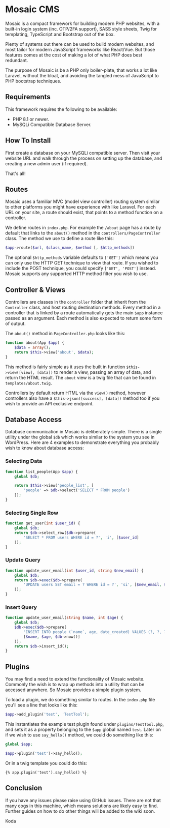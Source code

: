 # Mosaic CMS

Mosaic is a compact framework for building modern PHP websites, with a built-in 
login system (inc. OTP/2FA support), SASS style sheets, Twig for templating, 
TypeScript and Bootstrap out of the box.

Plenty of systems out there can be used to build modern websites, and most tailor
for modern JavaScript frameworks like React/Vue. But those features comes at the 
cost of making a lot of what PHP does best redundant.

The purpose of Mosaic is be a PHP only boiler-plate, that works a lot like
Laravel, without the bloat, and avoiding the tangled mess of JavaScript to PHP 
bootstrap techniques.

## Requirements

This framework requires the following to be available:

- PHP 8.1 or newer.
- MySQLi Compatible Database Server.

## How To Install

First create a database on your MySQLi compatible server. Then visit your website
URL and walk through the process on setting up the database, and creating a new 
admin user (if required).

That's all!


## Routes

Mosaic uses a familiar MVC (model view controller) routing system similar to 
other platforms you might have experience with like Laravel. For each URL on
your site, a route should exist, that points to a method function on a controller.

We define routes in `index.php`. For example the `/about` page has a route by
default that links to the `about()` method in the `controllers/PageController` 
class. The method we use to define a route like this:

```php
$app->route($url, $class_name, $method [, $http_methods])
```

The optional `$http_methods` variable defaults to `['GET']` which means you can 
only use the HTTP GET technique to view that route. If you wished to include the 
POST technique, you could specify `['GET', 'POST']` instead. Mosaic supports any 
supported HTTP method filter you wish to use.




## Controller & Views

Controllers are classes in the `controller` folder that inherit from the `Controller` class, and host routing destination methods. Every method in a controller that is 
linked by a route automatically gets the main `$app` instance passed as an argument.
Each method is also expected to return some form of output.

The `about()` method in `PageController.php` looks like this:

```php
function about(App $app) {
	$data = array();
	return $this->view('about', $data);
}
```

This method is fairly simple as it uses the built in function `$this->view([view], [data])` to render a view, passing an array of data, and return the HTML result. The `about`
view is a twig file that can be found in `templates/about.twig`.

Controllers by default return HTML via the `view()` method, however controllers
also have a `$this->json([success], [data])` method too if you wish to provide
an API exclusive endpoint.

## Database Access

Database communication in Mosaic is deliberately simple. There is a single utility
under the global `$db` which works similar to the system you see in WordPress. Here
are 4 examples to demonstrate everything you probably wish to know about database
access:

### Selecting Data

```php
function list_people(App $app) {
	global $db;

	return $this->view('people_list', [
		'people' => $db->select('SELECT * FROM people')
	]);
}
```

### Selecting Single Row

```php
function get_user(int $user_id) {
	global $db;
	return $db->select_row($db->prepare(
		'SELECT * FROM users WHERE id = ?', 'i', [$user_id]
	));
}
```


### Update Query

```php
function update_user_email(int $user_id, string $new_email) {
	global $db;
	return $db->exec($db->prepare(
		'UPDATE users SET email = ? WHERE id = ?', 'si', [$new_email, $user_id]
	));
}
```

### Insert Query

```php
function update_user_email(string $name, int $age) {
	global $db;
	$db->exec($db->prepare(
		'INSERT INTO people (`name`, age, date_created) VALUES (?, ?, ?)', 'sis',
		[$name, $age, $db->now()]
	));
	return $db->insert_id();
}
```

## Plugins

You may find a need to extend the functionality of Mosaic website. Commonly the wish is to wrap up methods into a utility that can be accessed anywhere. So Mosaic
provides a simple plugin system.

To load a plugin, we do something similar to routes. In the `index.php` file you'll
see a line that looks like this:

```php
$app->add_plugin('test', 'TestTool');
```

This instantiates the example test plugin found under `plugins/TestTool.php`, and
sets it as a property belonging to the `$app` global named `test`. Later on if we
wish to use `say_hello()` method, we could do something like this:

```php
global $app;

$app->plugin('test')->say_hello();
```

Or in a twig template you could do this:

```twig
{% app.plugin('test').say_hello() %}
```

## Conclusion

If you have any issues please raise using GitHub issues. There are not that many
cogs in this machine, which means solutions are likely easy to find. Further guides
on how to do other things will be added to the wiki soon.

Koda